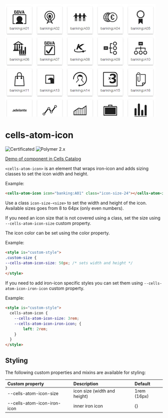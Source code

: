 ![cells-atom-icon screenshot](cells-atom-icon.png)

# cells-atom-icon

![Certificated](https://img.shields.io/badge/certificated-yes-brightgreen.svg) ![Polymer 2.x](https://img.shields.io/badge/Polymer-2.x-green.svg)

[Demo of component in Cells Catalog](https://bbva-ether-cellscatalogs.appspot.com/?view=demo#/component/cells-atom-icon)

`<cells-atom-icon>` is an element that wraps iron-icon and adds sizing classes to set the icon width and height.

Example:

```html
<cells-atom-icon icon="banking:A01" class="icon-size-24"></cells-atom-icon>
```

Use a class `icon-size-<size>` to set the width and height of the icon. Available sizes goes from 8 to 64px (only even numbers).

If you need an icon size that is not covered using a class, set the size using `--cells-atom-icon-size` custom property.

The icon color can be set using the color property.

Example:

```html
<style is="custom-style">
.custom-size {
--cells-atom-icon-size: 50px; /* sets width and height */
}
</style>
```

If you need to add iron-icon specific styles you can set them using `--cells-atom-icon-iron-icon` custom property.

Example:

```html
<style is="custom-style">
  cells-atom-icon {
    --cells-atom-icon-size: 3rem;
    --cells-atom-icon-iron-icon; {
        left: 2rem;
    }
  }
</style>
```

## Styling

The following custom properties and mixins are available for styling:

| Custom property | Description     | Default        |
|:----------------|:----------------| :--------------|
| --cells-atom-icon-size      | icon size (width and height)  | 1rem (16px)    |
| --cells-atom-icon-iron-icon | inner iron icon               | {}             |
